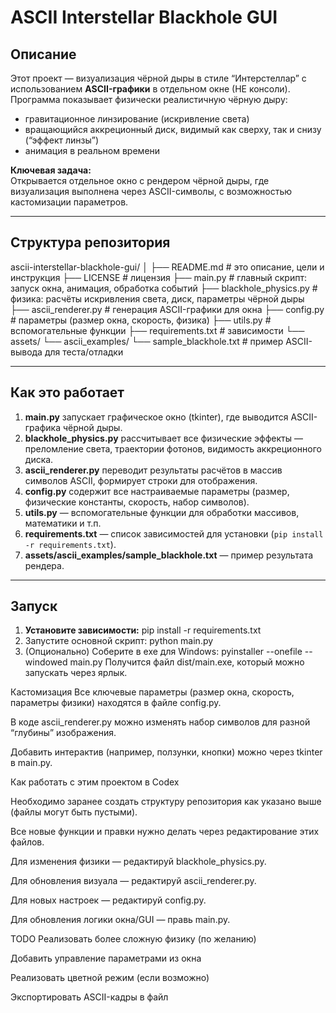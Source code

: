 # ASCII Interstellar Blackhole GUI

## Описание

Этот проект — визуализация чёрной дыры в стиле “Интерстеллар” с использованием **ASCII-графики** в отдельном окне (НЕ консоли).  
Программа показывает физически реалистичную чёрную дыру:  
- гравитационное линзирование (искривление света)
- вращающийся аккреционный диск, видимый как сверху, так и снизу (“эффект линзы”)
- анимация в реальном времени

**Ключевая задача:**  
Открывается отдельное окно с рендером чёрной дыры, где визуализация выполнена через ASCII-символы, с возможностью кастомизации параметров.

---

## Структура репозитория
ascii-interstellar-blackhole-gui/
│
├── README.md # это описание, цели и инструкция
├── LICENSE # лицензия
├── main.py # главный скрипт: запуск окна, анимация, обработка событий
├── blackhole_physics.py # физика: расчёты искривления света, диск, параметры чёрной дыры
├── ascii_renderer.py # генерация ASCII-графики для окна
├── config.py # параметры (размер окна, скорость, физика)
├── utils.py # вспомогательные функции
├── requirements.txt # зависимости
└── assets/
└── ascii_examples/
└── sample_blackhole.txt # пример ASCII-вывода для теста/отладки

---

## Как это работает

1. **main.py** запускает графическое окно (tkinter), где выводится ASCII-графика чёрной дыры.
2. **blackhole_physics.py** рассчитывает все физические эффекты — преломление света, траектории фотонов, видимость аккреционного диска.
3. **ascii_renderer.py** переводит результаты расчётов в массив символов ASCII, формирует строки для отображения.
4. **config.py** содержит все настраиваемые параметры (размер, физические константы, скорость, набор символов).
5. **utils.py** — вспомогательные функции для обработки массивов, математики и т.п.
6. **requirements.txt** — список зависимостей для установки (`pip install -r requirements.txt`).
7. **assets/ascii_examples/sample_blackhole.txt** — пример результата рендера.

---

## Запуск

1. **Установите зависимости:**
   pip install -r requirements.txt
2. Запустите основной скрипт:
   python main.py
3. (Опционально) Соберите в exe для Windows:
   pyinstaller --onefile --windowed main.py
Получится файл dist/main.exe, который можно запускать через ярлык.

Кастомизация
Все ключевые параметры (размер окна, скорость, параметры физики) находятся в файле config.py.

В коде ascii_renderer.py можно изменять набор символов для разной “глубины” изображения.

Добавить интерактив (например, ползунки, кнопки) можно через tkinter в main.py.

Как работать с этим проектом в Codex

Необходимо заранее создать структуру репозитория как указано выше (файлы могут быть пустыми).

Все новые функции и правки нужно делать через редактирование этих файлов.

Для изменения физики — редактируй blackhole_physics.py.

Для обновления визуала — редактируй ascii_renderer.py.

Для новых настроек — редактируй config.py.

Для обновления логики окна/GUI — правь main.py.

TODO
 Реализовать более сложную физику (по желанию)

 Добавить управление параметрами из окна

 Реализовать цветной режим (если возможно)

 Экспортировать ASCII-кадры в файл

